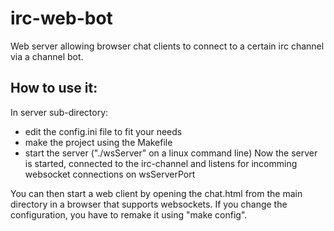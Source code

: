 irc-web-bot
===========

Web server allowing browser chat clients to connect to a certain irc channel via a channel bot.

How to use it:
--------------
In server sub-directory:
- edit the config.ini file to fit your needs
- make the project using the Makefile
- start the server ("./wsServer" on a linux command line)
Now the server is started, connected to the irc-channel and listens for incomming websocket connections on wsServerPort

You can then start a web client by opening the chat.html from the main directory in a browser that supports websockets.
If you change the configuration, you have to remake it using "make config".
